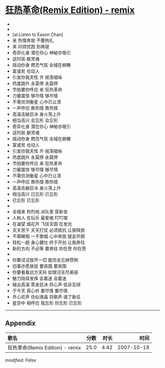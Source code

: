 # [狂热革命(Remix Edition) - remix](https://music.163.com/song?id=65506)

* 
* 
* [al:Listen to Eason Chan]
* 来 热情奔放 不要拘礼
* 来 闷烦忧困 别再提
* 奇异化身 潜在你心 神秘亦吸引
* 这时辰 献灵魂
* 摇动你身 燃亮气氛 全城在俯瞰
* 富或贫 也动人
* 引发你我天性 齐 摇荡唱咏
* 热度跳升 永莫停 永莫停
* 节拍要你呼应 来 狂热革命
* 力量震惊 够尽情 够尽情
* 不需侦测衡星 心中已让清
* 一声呼应 靠热情 靠热情
* 高温击破巨冰 身火荡上升
* 相当高兴 会忘形 会忘形
* 奇异化身 潜在你心 神秘亦吸引
* 这时辰 献灵魂
* 摇动你身 燃亮气氛 全城在俯瞰
* 富或贫 也动人
* 引发你我天性 齐 摇荡唱咏
* 热度跳升 永莫停 永莫停
* 节拍要你呼应 来 狂热革命
* 力量震惊 够尽情 够尽情
* 不需侦测衡星 心中已让清
* 一声呼应 靠热情 靠热情
* 高温击破巨冰 身火荡上升
* 相当高兴 已忘形 已忘形
* 已忘形 已忘形
* 
* 全城来 热烈地 派队里 穿新妆
* 人和人 在玩乐 最爱唱 叮叮噹
* 在凝望 烟花开 飞往天国 在发光
* 天天苦干 天天打仗 必须抵抗 让我释放
* 不需睇相 一于歌唱 心中奔放 就会开朗
* 轻松一趟 身心健壮 终于开创 让我奔往
* 新的方向 不必等 要奔往 你在旁 你在旁
* 
* 你要试试放开一切 能完全忘掉惯例
* 旧事亦愿放低 要突围 要突围
* 你要看看远方天际 如银河无尽美丽
* 魅力陆续发挥 会着迷 会着迷
* 输出高温 蒸发巨冰 将心声 低诉互倾
* 于今天 真心听 要尽情 要尽情
* 开心欢声 仿似液晶 将歌声 谱了象征
* 星空中 相呼应 我忘形 你忘形 已忘形


---

## Appendix

|歌名|分数|时长|时间|
|:---|:---:|---:|---:|
|狂热革命(Remix Edition) - remix|25.0|4:42|2007-10-18

*modified: False*